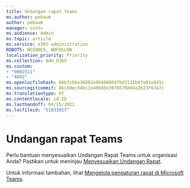 ```yaml
---
title: Undangan rapat Teams
ms.author: pebaum
author: pebaum
manager: scotv
ms.audience: Admin
ms.topic: article
ms.service: o365-administration
ROBOTS: NOINDEX, NOFOLLOW
localization_priority: Priority
ms.collection: Adm_O365
ms.custom:
- "9002511"
- "4892"
ms.openlocfilehash: 88b7cbbe36882e06400869fbd211bb6fe81e845c
ms.sourcegitcommit: 8bc60ec34bc1e40685e3976576e04a2623f63a7c
ms.translationtype: HT
ms.contentlocale: id-ID
ms.lasthandoff: 04/15/2021
ms.locfileid: "51831017"
---
```

# <a name="teams-meeting-invitations"></a>Undangan rapat Teams

Perlu bantuan menyesuaikan Undangan Rapat Teams untuk organisasi Anda? Pastikan untuk meninjau [Menyesuaikan Undangan Rapat](https://docs.microsoft.com/microsoftteams/meeting-settings-in-teams#customize-meeting-invitations).  

Untuk informasi tambahan, lihat [Mengelola pengaturan rapat di Microsoft Teams](https://docs.microsoft.com/microsoftteams/meeting-settings-in-teams).
